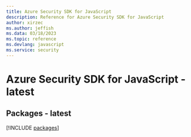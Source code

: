 ```yaml
---
title: Azure Security SDK for JavaScript
description: Reference for Azure Security SDK for JavaScript
author: xirzec
ms.author: jeffish
ms.data: 03/18/2023
ms.topic: reference
ms.devlang: javascript
ms.service: security
---
```

# Azure Security SDK for JavaScript - latest
## Packages - latest
[!INCLUDE [packages](security-index.md)]
